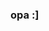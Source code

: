 ### opa :]

<!--
**gustavin444/gustavin444** is a ✨ _special_ ✨ repository because its `README.md` (this file) appears on your GitHub profile.

Here are some ideas to get you started:

- 🔭 eu sou estudante
- 🌱 iniciante em programação
- 👯 moro em missal pr
- 🤔 
- 💬 Ask me about ...
- 📫 How to reach me: ...
- 😄 Pronouns: ...
- ⚡ Fun fact: ...
-->
